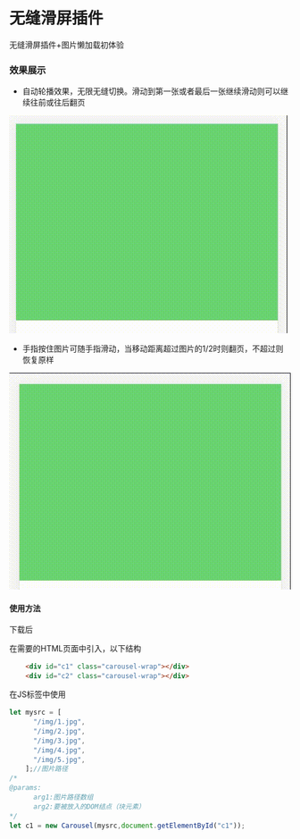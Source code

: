# 无缝滑屏插件
无缝滑屏插件+图片懒加载初体验

### 效果展示

* 自动轮播效果，无限无缝切换。滑动到第一张或者最后一张继续滑动则可以继续往前或往后翻页

<img src="/img/无缝滑屏-1.gif"/>

* 手指按住图片可随手指滑动，当移动距离超过图片的1/2时则翻页，不超过则恢复原样

<img src="/img/无缝滑屏-2.gif"/>

#### 使用方法

下载后

在需要的HTML页面中引入，以下结构
```HTML
    <div id="c1" class="carousel-wrap"></div>
    <div id="c2" class="carousel-wrap"></div>
```
在JS标签中使用

```javascript
let mysrc = [
      "/img/1.jpg",
      "/img/2.jpg",
      "/img/3.jpg",
      "/img/4.jpg",
      "/img/5.jpg",
    ];//图片路径
/*
@params:
      arg1:图片路径数组
      arg2:要被放入的DOM结点（块元素）
*/
let c1 = new Carousel(mysrc,document.getElementById("c1"));
```


